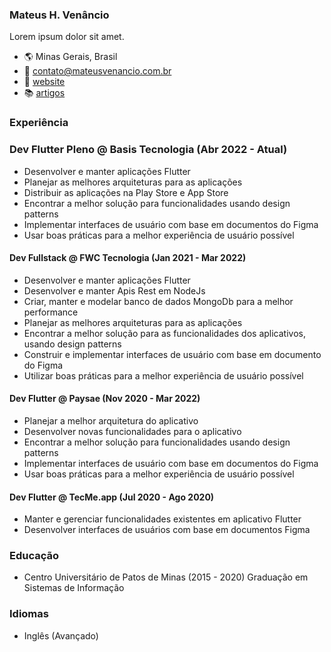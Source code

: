 ### Mateus H. Venâncio
Lorem ipsum dolor sit amet.

- 🌎 Minas Gerais, Brasil
- 📧 contato@mateusvenancio.com.br
- 🔗 [website](https://mateusvenancio.com.br/)
- 📚 [artigos](https://dev.to/mateushvenancio)

### Experiência

### Dev Flutter Pleno @ Basis Tecnologia (Abr 2022 - Atual)
- Desenvolver e manter aplicações Flutter
- Planejar as melhores arquiteturas para as aplicações
- Distribuir as aplicações na Play Store e App Store
- Encontrar a melhor solução para funcionalidades usando design patterns
- Implementar interfaces de usuário com base em documentos do Figma
- Usar boas práticas para a melhor experiência de usuário possível

#### Dev Fullstack @ FWC Tecnologia (Jan 2021 - Mar 2022)
- Desenvolver e manter aplicações Flutter
- Desenvolver e manter Apis Rest em NodeJs
- Criar, manter e modelar banco de dados MongoDb para a melhor performance
- Planejar as melhores arquiteturas para as aplicações
- Encontrar a melhor solução para as funcionalidades dos aplicativos, usando design patterns
- Construir e implementar interfaces de usuário com base em documento do Figma
- Utilizar boas práticas para a melhor experiência de usuário possível


#### Dev Flutter @ Paysae (Nov 2020 - Mar 2022)
- Planejar a melhor arquitetura do aplicativo
- Desenvolver novas funcionalidades para o aplicativo
- Encontrar a melhor solução para funcionalidades usando design patterns
- Implementar interfaces de usuário com base em documentos do Figma
- Usar boas práticas para a melhor experiência de usuário possível


#### Dev Flutter @ TecMe.app (Jul 2020 - Ago 2020)
- Manter e gerenciar funcionalidades existentes em aplicativo Flutter
- Desenvolver interfaces de usuários com base em documentos Figma


### Educação
- Centro Universitário de Patos de Minas (2015 - 2020)
Graduação em Sistemas de Informação

### Idiomas
- Inglês (Avançado)
